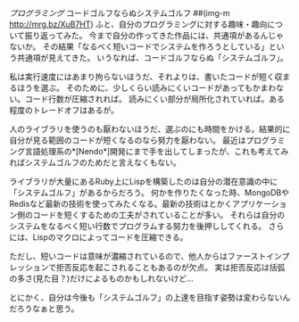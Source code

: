 *プログラミング* コードゴルフならぬシステムゴルフ
 ##(img-m http://mrg.bz/XuB7HT)
ふと、自分のプログラミングに対する趣味・趣向について振り返ってみた。
今まで自分の作ってきた作品には、共通項があるんじゃないか。
その結果「なるべく短いコードでシステムを作ろうとしている」という共通項が見えてきた。
いうなれば、コードゴルフならぬ「システムゴルフ」。

私は実行速度にはあまり拘らないほうだ、それよりは、書いたコードが短く収まるほうを選ぶ。
そのために、少しくらい読みにくいコードがあってもかまわない。コード行数が圧縮されれば。
読みにくい部分が局所化されていれば。ある程度のトレードオフはあるが。

人のライブラリを使うのも厭わないほうだ、選ぶのにも時間をかける。結果的に自分が見る範囲のコードが短くなるのなら努力を厭わない。
最近はプログラミング言語処理系の*[Nendo*]開発にまで手を出してしまったが、これも考えてみればシステムゴルフのためだと言えなくもない。

ライブラリが大量にあるRuby上にLispを構築したのは自分の潜在意識の中に「システムゴルフ」があるからだろう。
何かを作りたくなった時、MongoDBやRedisなど最新の技術を使ってみたくなる。最新の技術はとかくアプリケーション側のコードを短くするための工夫がされていることが多い。
それらは自分のシステムをなるべく短い行数でプログラムする努力を後押ししてくれる。
さらには、Lispのマクロによってコードを圧縮できる。

ただし、短いコードは意味が濃縮されているので、他人からはファーストインプレッションで拒否反応を起こされることもあるのが欠点。
実は拒否反応は括弧の多さ(見た目？)だけによるものかもしれないけど…

とにかく、自分は今後も「システムゴルフ」の上達を目指す姿勢は変わらないんだろうなぁと思う。
